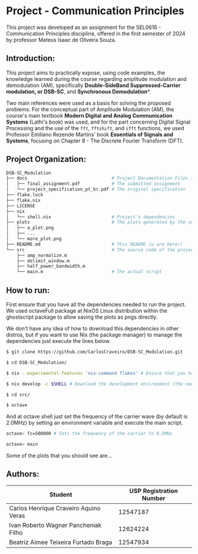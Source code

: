 # Project - Communication Principles
This project was developed as an assignment for the SEL0616 - Communication Principles discipline, offered in the first semester of 2024 by professor Mateus Isaac de Oliveira Souza.

## Introduction:
This project aims to practically expose, using code examples, the knowledge learned during the course regarding amplitude modulation and demodulation (AM), specifically **Double-SideBand Suppressed-Carrier modulation, or DSB-SC**, and **Synchronous Demodulation***.

Two main references were used as a basis for solving the proposed problems. For the conceptual part of Amplitude Modulation (AM), the course's main textbook **Modern Digital and Analog Communication Systems** (Lathi's book) was used, and for the part concerning Digital Signal Processing and the use of the `fft`, `fftshift`, and `ifft` functions, we used Professor Emiliano Rezende Martins' book **Essentials of Signals and Systems**, focusing on Chapter 8 - The Discrete Fourier Transform (DFT).

## Project Organization:
```bash
DSB-SC_Modulation
├── docs                                # Project Documentation Files (all in Brazilian Portuguese)
│   ├── final_assignment.pdf            # The submitted assignment
│   └── project_specification_pt_br.pdf # The original specification
├── flake.lock
├── flake.nix
├── LICENSE
├── nix
│   └── shell.nix                       # Project's dependencies
├── plots                               # The plots generated by the source code
│   ├── a_plot.png
│   ├── ...
│   └── more_plot.png
├── README.md                           # This README (u are here!)
└── src                                 # The source code of the project
    ├── amp_normalize.m
    ├── delimit_window.m
    ├── half_power_bandwidth.m
    └── main.m                          # The actual script
```

## How to run:

First ensure that you have all the dependencies needed to run the project. We used octaveFull package at NixOS Linux distribution within the ghostscript package to allow saving the plots as pngs directly.

We don't have any idea of how to download this dependencies in other distros, but if you want to use Nix (the package manager) to manage the dependencies just execute the lines below.
```bash
$ git clone https://github.com/CarlosCraveiro/DSB-SC_Modulation.git

$ cd DSB-SC_Modulation/

$ nix --experimental-features 'nix-command flakes' # Ensure that you have flakes support

$ nix develop -c $SHELL # Download the development environment (the needed dependencies)

$ cd src/

$ octave
```

And at octave shell just set the frequency of the carrier wave (by default is 2.0MHz) by setting an environment variable and execute the main script.

```bash
octave> fc=500000 # Sets the frequency of the carrier to 0.5MHz

octave> main
```

Some of the plots that you should see are...

## Authors:
| Student                               | USP Registration Number |
|---------------------------------------| ----------------------- |
| Carlos Henrique Craveiro Aquino Veras |         12547187        |
| Ivan Roberto Wagner Pancheniak Filho  |         12624224        |
| Beatriz Aimee Teixeira Furtado Braga  |         12547934        |

